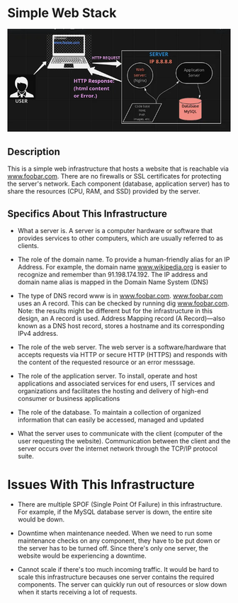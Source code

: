 # Simple Web Stack
![Alt text](https://raw.githubusercontent.com/austynomilan/alx-system_engineering-devops/master/0x09-web_infrastructure_design/webstack1.webp)

## Description
This is a simple web infrastructure that hosts a website that is reachable via www.foobar.com. There are no firewalls or SSL certificates for protecting the server's network. Each component (database, application server) has to share the resources (CPU, RAM, and SSD) provided by the server.

## Specifics About This Infrastructure
- What a server is.
A server is a computer hardware or software that provides services to other computers, which are usually referred to as clients.

- The role of the domain name.
To provide a human-friendly alias for an IP Address. For example, the domain name www.wikipedia.org is easier to recognize and remember than 91.198.174.192. The IP address and domain name alias is mapped in the Domain Name System (DNS)

- The type of DNS record www is in www.foobar.com.
www.foobar.com uses an A record. This can be checked by running dig www.foobar.com.
Note: the results might be different but for the infrastructure in this design, an A record is used.
Address Mapping record (A Record)—also known as a DNS host record, stores a hostname and its corresponding IPv4 address.

- The role of the web server.
The web server is a software/hardware that accepts requests via HTTP or secure HTTP (HTTPS) and responds with the content of the requested resource or an error messsage.

- The role of the application server.
To install, operate and host applications and associated services for end users, IT services and organizations and facilitates the hosting and delivery of high-end consumer or business applications

- The role of the database.
To maintain a collection of organized information that can easily be accessed, managed and updated

- What the server uses to communicate with the client (computer of the user requesting the website).
Communication between the client and the server occurs over the internet network through the TCP/IP protocol suite.

# Issues With This Infrastructure
- There are multiple SPOF (Single Point Of Failure) in this infrastructure.
For example, if the MySQL database server is down, the entire site would be down.

- Downtime when maintenance needed.
When we need to run some maintenance checks on any component, they have to be put down or the server has to be turned off. Since there's only one server, the website would be experiencing a downtime.

- Cannot scale if there's too much incoming traffic.
It would be hard to scale this infrastructure becauses one server contains the required components. The server can quickly run out of resources or slow down when it starts receiving a lot of requests.